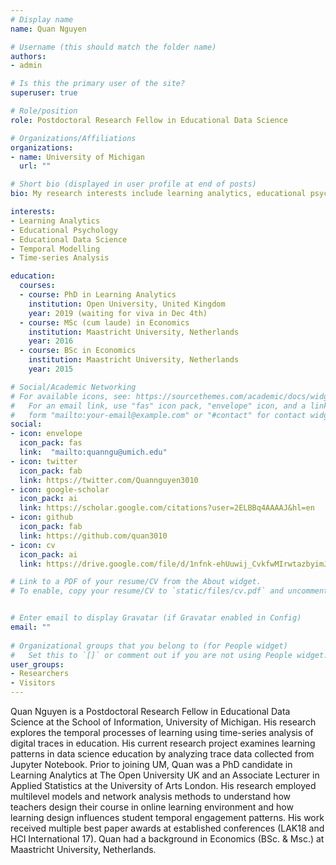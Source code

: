 ```yaml
---
# Display name
name: Quan Nguyen

# Username (this should match the folder name)
authors:
- admin

# Is this the primary user of the site?
superuser: true

# Role/position
role: Postdoctoral Research Fellow in Educational Data Science

# Organizations/Affiliations
organizations:
- name: University of Michigan
  url: ""

# Short bio (displayed in user profile at end of posts)
bio: My research interests include learning analytics, educational psychology, data science, temporal modelling

interests:
- Learning Analytics
- Educational Psychology
- Educational Data Science
- Temporal Modelling
- Time-series Analysis

education:
  courses:
  - course: PhD in Learning Analytics
    institution: Open University, United Kingdom
    year: 2019 (waiting for viva in Dec 4th)
  - course: MSc (cum laude) in Economics
    institution: Maastricht University, Netherlands
    year: 2016
  - course: BSc in Economics
    institution: Maastricht University, Netherlands
    year: 2015

# Social/Academic Networking
# For available icons, see: https://sourcethemes.com/academic/docs/widgets/#icons
#   For an email link, use "fas" icon pack, "envelope" icon, and a link in the
#   form "mailto:your-email@example.com" or "#contact" for contact widget.
social:
- icon: envelope
  icon_pack: fas
  link:  "mailto:quanngu@umich.edu"
- icon: twitter
  icon_pack: fab
  link: https://twitter.com/Quannguyen3010
- icon: google-scholar
  icon_pack: ai
  link: https://scholar.google.com/citations?user=2ELBBq4AAAAJ&hl=en
- icon: github
  icon_pack: fab
  link: https://github.com/quan3010
- icon: cv
  icon_pack: ai
  link: https://drive.google.com/file/d/1nfnk-ehUuwij_CvkfwMIrwtazbyimJ-0/view?usp=sharing

# Link to a PDF of your resume/CV from the About widget.
# To enable, copy your resume/CV to `static/files/cv.pdf` and uncomment the lines below.  


# Enter email to display Gravatar (if Gravatar enabled in Config)
email: ""
  
# Organizational groups that you belong to (for People widget)
#   Set this to `[]` or comment out if you are not using People widget.  
user_groups:
- Researchers
- Visitors
---
```


Quan Nguyen is a Postdoctoral Research Fellow in Educational Data Science at the School of Information, University of Michigan. His research explores the temporal processes of learning using time-series analysis of digital traces in education. His current research project examines learning patterns in data science education by analyzing trace data collected from Jupyter Notebook. Prior to joining UM, Quan was a PhD candidate in Learning Analytics at The Open University UK and an Associate Lecturer in Applied Statistics at the University of Arts London. His research employed multilevel models and network analysis methods to understand how teachers design their course in online learning environment and how learning design influences student temporal engagement patterns. His work received multiple best paper awards at established conferences (LAK18 and HCI International 17). Quan had a background in Economics (BSc. & Msc.) at Maastricht University, Netherlands. 

